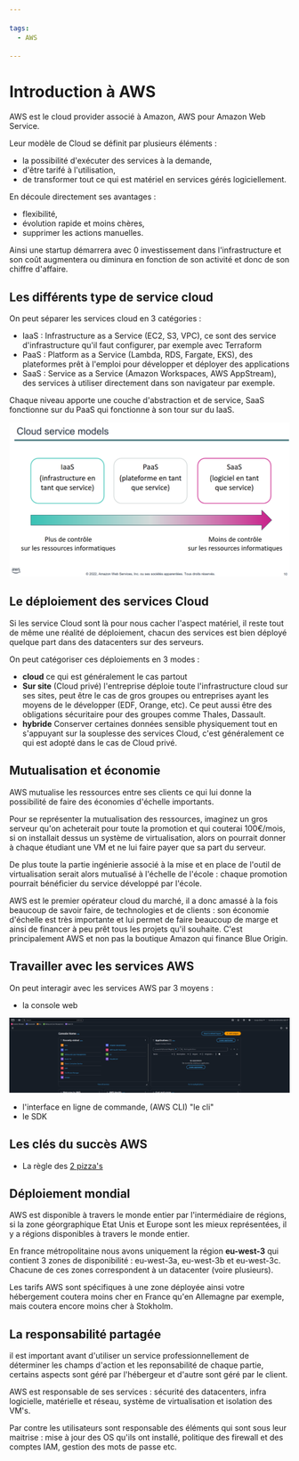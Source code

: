 ```yaml
---

tags:
  - AWS

---
```


# Introduction à AWS

AWS est le cloud provider associé à Amazon, AWS pour Amazon Web Service.

Leur modèle de Cloud se définit par plusieurs éléments :

- la possibilité d'exécuter des services à la demande,
- d'être tarifé à l'utilisation,
- de transformer tout ce qui est matériel en services gérés logiciellement.

En découle directement ses avantages :

- flexibilité,
- évolution rapide et moins chères,
- supprimer les actions manuelles.

Ainsi une startup démarrera avec 0 investissement dans l'infrastructure et son coût augmentera ou diminura en fonction de son activité et donc de son chiffre d'affaire.

## Les différents type de service cloud

On peut séparer les services cloud en 3 catégories :

- IaaS : Infrastructure as a Service (EC2, S3, VPC), ce sont des service d'infrastructure qu'il faut configurer, par exemple avec Terraform
- PaaS : Platform as a Service (Lambda, RDS, Fargate, EKS), des plateformes prêt à l'emploi pour développer et déployer des applications
- SaaS : Service as a Service (Amazon Workspaces, AWS AppStream), des services à utiliser directement dans son navigateur par exemple.

Chaque niveau apporte une couche d'abstraction et de service, SaaS fonctionne sur du PaaS qui fonctionne à son tour sur du IaaS.

![alt text](image-3.png)

## Le déploiement des services Cloud

Si les service Cloud sont là pour nous cacher l'aspect matériel, il reste tout de même une réalité de déploiement, chacun des services est bien déployé quelque part dans des datacenters sur des serveurs.

On peut catégoriser ces déploiements en 3 modes :

- **cloud** ce qui est généralement le cas partout 
- **Sur site** (Cloud privé) l'entreprise déploie toute l'infrastructure cloud sur ses sites, peut être le cas de gros groupes ou entreprises ayant les moyens de le développer (EDF, Orange, etc). Ce peut aussi être des obligations sécuritaire pour des groupes comme Thales, Dassault.
- **hybride** Conserver certaines données sensible physiquement tout en s'appuyant sur la souplesse des services Cloud, c'est généralement ce qui est adopté dans le cas de Cloud privé.

## Mutualisation et économie

AWS mutualise les ressources entre ses clients ce qui lui donne la possibilité de faire des économies d'échelle importants.

Pour se représenter la mutualisation des ressources, imaginez un gros serveur qu'on acheterait pour toute la promotion et qui couterai 100€/mois, si on installait dessus un système de virtualisation, alors on pourrait donner à chaque étudiant une VM et ne lui faire payer que sa part du serveur.

De plus toute la partie ingénierie associé à la mise et en place de l'outil de virtualisation serait alors mutualisé à l'échelle de l'école : chaque promotion pourrait bénéficier du service développé par l'école.

AWS est le premier opérateur cloud du marché, il a donc amassé à la fois beaucoup de savoir faire, de technologies et de clients : son économie d'échelle est très importante et lui permet de faire beaucoup de marge et ainsi de financer à peu prêt tous les projets qu'il souhaite. C'est principalement AWS et non pas la boutique Amazon qui finance Blue Origin.

## Travailler avec les services AWS

On peut interagir avec les services AWS par 3 moyens :

- la console web

![alt text](image-2.png)

- l'interface en ligne de commande, (AWS CLI) "le cli"
- le SDK

## Les clés du succès AWS

- La règle des [2 pizza's](https://aws.amazon.com/fr/executive-insights/content/amazon-two-pizza-team/)

## Déploiement mondial

AWS est disponible à travers le monde entier par l'intermédiaire de régions, si la zone géorgraphique Etat Unis et Europe sont les mieux représentées, il y a régions disponibles à travers le monde entier.

En france métropolitaine nous avons uniquement la région **eu-west-3** qui contient 3 zones de disponibilité : eu-west-3a, eu-west-3b et eu-west-3c. Chacune de ces zones correspondent à un datacenter (voire plusieurs).

Les tarifs AWS sont spécifiques à une zone déployée ainsi votre hébergement coutera moins cher en France qu'en Allemagne par exemple, mais coutera encore moins cher à Stokholm.

## La responsabilité partagée

il est important avant d'utiliser un service professionnellement de déterminer les champs d'action et les reponsabilité de chaque partie, certains aspects sont géré par l'hébergeur et d'autre sont géré par le client.

AWS est responsable de ses services : sécurité des datacenters, infra logicielle, matérielle et réseau, système de virtualisation et isolation des VM's.

Par contre les utilisateurs sont responsable des éléments qui sont sous leur maitrise : mise à jour des OS qu'ils ont installé, politique des firewall et des comptes IAM, gestion des mots de passe etc.
